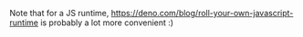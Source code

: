 Note that for a JS runtime, https://deno.com/blog/roll-your-own-javascript-runtime is probably a lot more convenient :)
